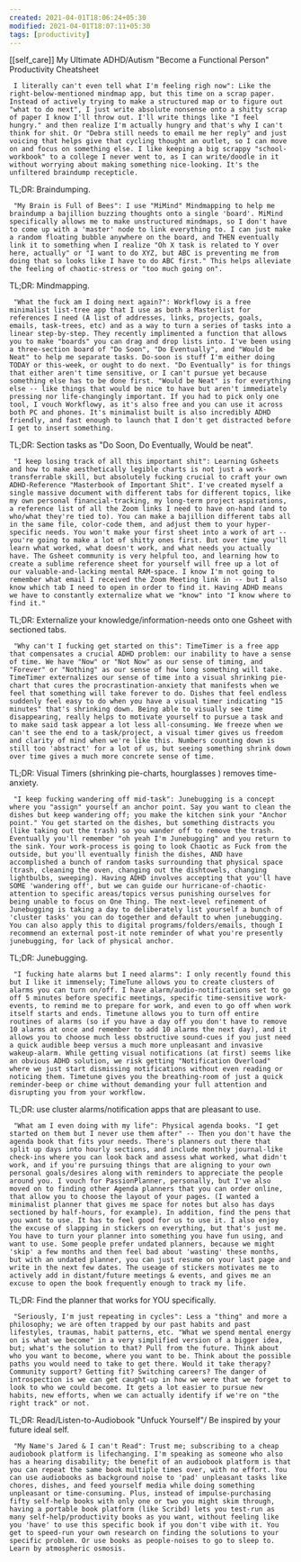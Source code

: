 ```yaml
---
created: 2021-04-01T18:06:24+05:30
modified: 2021-04-01T18:07:11+05:30
tags: [productivity]
---
```

[[self_care]]
 My Ultimate ADHD/Autism "Become a Functional Person" Productivity Cheatsheet 
 
     I literally can't even tell what I'm feeling righ now": Like the right-below-mentioned mindmap app, but this time on a scrap paper. Instead of actively trying to make a structured map or to figure out "what to do next", I just write absolute nonsense onto a shitty scrap of paper I know I'll throw out. I'll write things like "I feel hungry." and then realize I'm actually hungry and that's why I can't think for shit. Or "Debra still needs to email me her reply" and just voicing that helps give that cycling thought an outlet, so I can move on and focus on something else. I like keeping a big scrappy "school-workbook" to a college I never went to, as I can write/doodle in it without worrying about making something nice-looking. It's the unfiltered braindump recepticle.
 
 TL;DR: Braindumping.
 
     "My Brain is Full of Bees": I use "MiMind" Mindmapping to help me braindump a bajillion buzzing thoughts onto a single 'board'. MiMind specifically allows me to make unstructured mindmaps, so I don't have to come up with a 'master' node to link everything to. I can just make a random floating bubble anywhere on the board, and THEN eventually link it to something when I realize "Oh X task is related to Y over here, actually" or "I want to do XYZ, but ABC is preventing me from doing that so looks like I have to do ABC first." This helps alleviate the feeling of chaotic-stress or "too much going on".
 
 TL;DR: Mindmapping.
 
     "What the fuck am I doing next again?": Workflowy is a free minimalist list-tree app that I use as both a Masterlist for references I need (A list of addresses, links, projects, goals, emails, task-trees, etc) and as a way to turn a series of tasks into a linear step-by-step. They recently implimented a function that allows you to make "boards" you can drag and drop lists into. I've been using a three-section board of "Do Soon", "Do Eventually", and "Would be Neat" to help me separate tasks. Do-soon is stuff I'm either doing TODAY or this-week, or ought to do next. "Do Eventually" is for things that either aren't time sensitive, or I can't pursue yet because something else has to be done first. "Would be Neat" is for everything else -- like things that would be nice to have but aren't immediately pressing nor life-changingly important. If you had to pick only one tool, I vouch Workflowy, as it's also free and you can use it across both PC and phones. It's minimalist built is also incredibly ADHD friendly, and fast enough to launch that I don't get distracted before I get to insert something.
 
 TL;DR: Section tasks as "Do Soon, Do Eventually, Would be neat".
 
     "I keep losing track of all this important shit": Learning Gsheets and how to make aesthetically legible charts is not just a work-transferrable skill, but absolutely fucking crucial to craft your own ADHD-Reference "Masterbook of Important Shit". I've created myself a single massive document with different tabs for different topics, like my own personal financial-tracking, my long-term project aspirations, a reference list of all the Zoom links I need to have on-hand (and to who/what they're tied to). You can make a bajillion different tabs all in the same file, color-code them, and adjust them to your hyper-specific needs. You won't make your first sheet into a work of art -- you're going to make a lot of shitty ones first. But over time you'll learn what worked, what doesn't work, and what needs you actually have. The Gsheet community is very helpful too, and learning how to create a sublime reference sheet for yourself will free up a lot of our valuable-and-lacking mental RAM-space. I know I'm not going to remember what email I received the Zoom Meeting link in -- but I also know which tab I need to open in order to find it. Having ADHD means we have to constantly externalize what we "know" into "I know where to find it."
 
 TL;DR: Externalize your knowledge/information-needs onto one Gsheet with sectioned tabs.
 
     "Why can't I fucking get started on this": TimeTimer is a free app that compensates a crucial ADHD problem: our inability to have a sense of time. We have "Now" or "Not Now" as our sense of timing, and "Forever" or "Nothing" as our sense of how long something will take. TimeTimer externalizes our sense of time into a visual shrinking pie-chart that cures the procrastination-anxiety that manifests when we feel that something will take forever to do. Dishes that feel endless suddenly feel easy to do when you have a visual timer indicating "15 minutes" that's shrinking down. Being able to visually see time disappearing, really helps to motivate yourself to pursue a task and to make said task appear a lot less all-consuming. We freeze when we can't see the end to a task/project, a visual timer gives us freedom and clarity of mind when we're like this. Numbers counting down is still too 'abstract' for a lot of us, but seeing something shrink down over time gives a much more concrete sense of time.
 
 TL;DR: Visual Timers (shrinking pie-charts, hourglasses ) removes time-anxiety.
 
     "I keep fucking wandering off mid-task": Junebugging is a concept where you "assign" yourself an anchor point. Say you want to clean the dishes but keep wandering off; you make the kitchen sink your "Anchor point." You get started on the dishes, but something distracts you (like taking out the trash) so you wander off to remove the trash. Eventually you'll remember "oh yeah I'm Junebugging" and you return to the sink. Your work-process is going to look Chaotic as Fuck from the outside, but you'll eventually finish the dishes, AND have accomplished a bunch of random tasks surrounding that physical space (trash, cleaning the oven, changing out the dishtowels, changing lightbulbs, sweeping). Having ADHD involves accepting that you'll have SOME 'wandering off', but we can guide our hurricane-of-chaotic-attention to specific areas/topics versus punishing ourselves for being unable to focus on One Thing. The next-level refinement of Junebugging is taking a day to deliberately list yourself a bunch of 'cluster tasks' you can do together and default to when junebugging. You can also apply this to digital programs/folders/emails, though I recommend an external post-it note reminder of what you're presently junebugging, for lack of physical anchor.
 
 TL;DR: Junebugging.
 
     "I fucking hate alarms but I need alarms": I only recently found this but I like it immensely; TimeTune allows you to create clusters of alarms you can turn on/off. I have alarm/audio-notifications set to go off 5 minutes before specific meetings, specific time-sensitive work-events, to remind me to prepare for work, and even to go off when work itself starts and ends. Timetune allows you to turn off entire routines of alarms (so if you have a day off you don't have to remove 10 alarms at once and remember to add 10 alarms the next day), and it allows you to choose much less obstructive sound-cues if you just need a quick audible beep versus a much more unpleasant and invasive wakeup-alarm. While getting visual notifications (at first) seems like an obvious ADHD solution, we risk getting "Notification Overload" where we just start dismissing notifications without even reading or noticing them. Timetune gives you the breathing-room of just a quick reminder-beep or chime without demanding your full attention and disrupting you from your workflow.
 
 TL;DR: use cluster alarms/notification apps that are pleasant to use.
 
     "What am I even doing with my life": Physical agenda books. "I get started on them but I never use them after" -- Then you don't have the agenda book that fits your needs. There's planners out there that split up days into hourly sections, and include monthly journal-like check-ins where you can look back and assess what worked, what didn't work, and if you're pursuing things that are aligning to your own personal goals/desires along with reminders to appreciate the people around you. I vouch for PassionPlanner, personally, but I've also moved on to finding other Agenda planners that you can order online, that allow you to choose the layout of your pages. (I wanted a minimalist planner that gives me space for notes but also has days sectioned by half-hours, for example). In addition, find the pens that you want to use. It has to feel good for us to use it. I also enjoy the excuse of slapping in stickers on everything, but that's just me. You have to turn your planner into something you have fun using, and want to use. Some people prefer undated planners, because we might 'skip' a few months and then feel bad about 'wasting' these months, but with an undated planner, you can just resume on your last page and write in the next few dates. The useage of stickers motivates me to actively add in distant/future meetings & events, and gives me an excuse to open the book frequently enough to track my life.
 
 TL;DR: Find the planner that works for YOU specifically.
 
     "Seriously, I'm just repeating in cycles": Less a "thing" and more a philosophy; we are often trapped by our past habits and past lifestyles, traumas, habit patterns, etc. "What we spend mental energy on is what we become" in a very simplified version of a bigger idea, but; what's the solution to that? Pull from the future. Think about who you want to become, where you want to be. Think about the possible paths you would need to take to get there. Would it take therapy? Community support? Getting fit? Switching careers? The danger of introspection is we can get caught-up in how we were that we forget to look to who we could become. It gets a lot easier to pursue new habits, new efforts, when we can actually identify if we're on "the right track" or not.
 
 TL;DR: Read/Listen-to-Audiobook "Unfuck Yourself"/ Be inspired by your future ideal self.
 
     "My Name's Jared & I can't Read": Trust me; subscribing to a cheap audiobook platform is lifechanging. I'm speaking as someone who also has a hearing disability; the benefit of an audiobook platform is that you can repeat the same book multiple times over, with no effort. You can use audiobooks as background noise to 'pad' unpleasant tasks like chores, dishes, and feed yourself media while doing something unpleasant or time-consuming. Plus, instead of impulse-purchasing fifty self-help books with only one or two you might skim through, having a portable book platform (like Scribd) lets you test-run as many self-help/productivity books as you want, without feeling like you 'have' to use this specific book if you don't vibe with it. You get to speed-run your own research on finding the solutions to your specific problem. Or use books as people-noises to go to sleep to. Learn by atmospheric osmosis.
     
